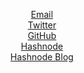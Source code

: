 <p align="center">
  <a href="/email" target=_blank> Email </a>
  <br>
  <a href="https://twitter.com/DhruvDev98" target=_blank> Twitter </a>
  <br>
  <a href="https://github.com/drv-rajesh" target=_blank> GitHub </a>
  <br>
  <a href="https://hashnode.com/@drvrajesh" target=_blank> Hashnode </a>
  <br>
  <a href="https://drvrajesh.hashnode.dev" target=_blank> Hashnode Blog </a>
</p>
